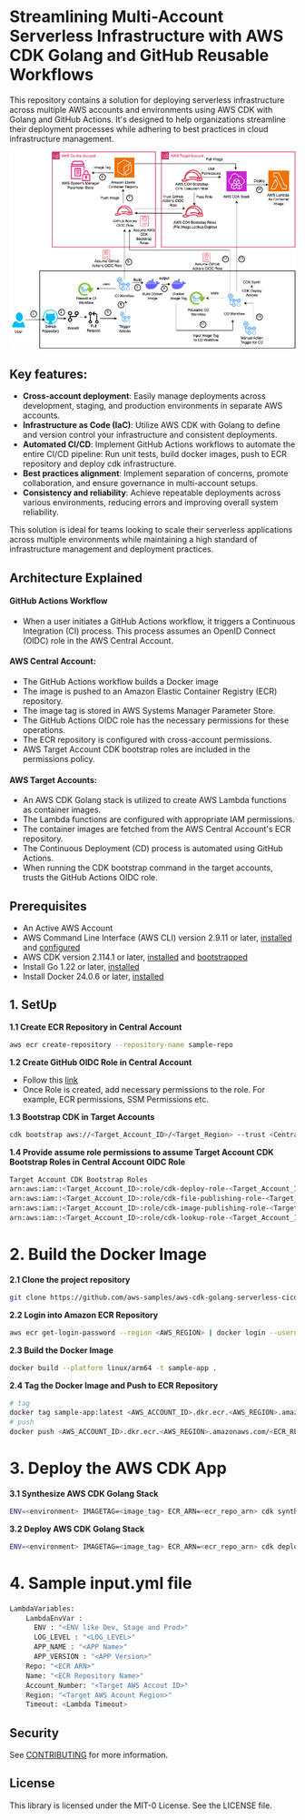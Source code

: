 # Streamlining Multi-Account Serverless Infrastructure with AWS CDK Golang and GitHub Reusable Workflows
This repository contains a solution for deploying serverless infrastructure across multiple AWS accounts and environments using AWS CDK with Golang and GitHub Actions. It's designed to help organizations streamline their deployment processes while adhering to best practices in cloud infrastructure management.

![Alt text](Diagram/Architecture-Diagram.png?raw=true)

## Key features:

- **Cross-account deployment**: Easily manage deployments across development, staging, and production environments in separate AWS accounts.
- **Infrastructure as Code (IaC)**: Utilize AWS CDK with Golang to define and version control your infrastructure and consistent deployments.
- **Automated CI/CD**: Implement GitHub Actions workflows to automate the entire CI/CD pipeline: Run unit tests, build docker images, push to ECR repository and deploy cdk infrastructure.
- **Best practices alignment**: Implement separation of concerns, promote collaboration, and ensure governance in multi-account setups.
- **Consistency and reliability**: Achieve repeatable deployments across various environments, reducing errors and improving overall system reliability.

This solution is ideal for teams looking to scale their serverless applications across multiple environments while maintaining a high standard of infrastructure management and deployment practices.
## Architecture Explained
#### GitHub Actions Workflow
- When a user initiates a GitHub Actions workflow, it triggers a Continuous Integration (CI) process. This process assumes an OpenID Connect (OIDC) role in the AWS Central Account.
#### AWS Central Account:
- The GitHub Actions workflow builds a Docker image
- The image is pushed to an Amazon Elastic Container Registry (ECR) repository.
- The image tag is stored in AWS Systems Manager Parameter Store.
- The GitHub Actions OIDC role has the necessary permissions for these operations.
- The ECR repository is configured with cross-account permissions.
- AWS Target Account CDK bootstrap roles are included in the permissions policy.
#### AWS Target Accounts:
- An AWS CDK Golang stack is utilized to create AWS Lambda functions as container images.
- The Lambda functions are configured with appropriate IAM permissions.
- The container images are fetched from the AWS Central Account's ECR repository.
- The Continuous Deployment (CD) process is automated using GitHub Actions.
- When running the CDK bootstrap command in the target accounts, trusts the GitHub Actions OIDC role.

## Prerequisites
- An Active AWS Account
 - AWS Command Line Interface (AWS CLI) version 2.9.11 or later, [installed](https://docs.aws.amazon.com/cli/latest/userguide/cli-chap-getting-started.html) and    [configured](https://docs.aws.amazon.com/cli/latest/userguide/cli-chap-configure.html)
 - AWS CDK version 2.114.1 or later, [installed](https://docs.aws.amazon.com/cdk/v2/guide/getting_started.html#getting_started_install) and [bootstrapped](https://docs.aws.amazon.com/cdk/v2/guide/getting_started.html#getting_started_install)
 - Install Go 1.22 or later, [installed](https://go.dev/doc/install)
 - Install Docker 24.0.6 or later, [installed](https://docs.docker.com/engine/install/)

## 1. SetUp
 **1.1 Create ECR Repository in Central Account**
```bash
aws ecr create-repository --repository-name sample-repo
```
**1.2 Create GitHub OIDC Role in Central Account**
- Follow this [link](https://docs.github.com/en/actions/security-for-github-actions/security-hardening-your-deployments/configuring-openid-connect-in-amazon-web-services)
- Once Role is created, add necessary permissions to the role. For example, ECR permissions, SSM Permissions etc.

**1.3 Bootstrap CDK in Target Accounts**
```bash
cdk bootstrap aws://<Target_Account_ID>/<Target_Region> --trust <Central_Account_ID> --cloudformation-execution-policies arn:aws:iam::aws:policy/<Least_Privilege_Policy>
```
**1.4 Provide assume role permissions to assume Target Account CDK Bootstrap Roles in Central Account OIDC Role**
```bash
Target Account CDK Bootstrap Roles
arn:aws:iam::<Target_Account_ID>:role/cdk-deploy-role-<Target_Account_ID>-<Target_Region>
arn:aws:iam::<Target_Account_ID>:role/cdk-file-publishing-role-<Target_Account_ID>-<Target_Region>
arn:aws:iam::<Target_Account_ID>:role/cdk-image-publishing-role-<Target_Account_ID>-<Target_Region>
arn:aws:iam::<Target_Account_ID>:role/cdk-lookup-role-<Target_Account_ID>-<Target_Region>
```

# 2. Build the Docker Image
**2.1 Clone the project repository**
```bash
git clone https://github.com/aws-samples/aws-cdk-golang-serverless-cicd-github-actions.git
```
**2.2 Login into Amazon ECR Repository**
```bash
aws ecr get-login-password --region <AWS_REGION> | docker login --username AWS --password-stdin <AWS_ACCOUNT_ID>.dkr.ecr.<AWS_REGION>.amazonaws.com
```
**2.3 Build the Docker Image**
```bash
docker build --platform linux/arm64 -t sample-app .
```
**2.4 Tag the Docker Image and Push to ECR Repository**
```bash
# tag
docker tag sample-app:latest <AWS_ACCOUNT_ID>.dkr.ecr.<AWS_REGION>.amazonaws.com/<ECR_REPOSITORY>:<DOCKER_TAG>
# push
docker push <AWS_ACCOUNT_ID>.dkr.ecr.<AWS_REGION>.amazonaws.com/<ECR_REPOSITORY>:<DOCKER_TAG>
```

# 3. Deploy the AWS CDK App
**3.1 Synthesize AWS CDK Golang Stack**
```bash
ENV=<environment> IMAGETAG=<image_tag> ECR_ARN=<ecr_repo_arn> cdk synth
```
**3.2 Deploy AWS CDK Golang Stack**
```bash
ENV=<environment> IMAGETAG=<image_tag> ECR_ARN=<ecr_repo_arn> cdk deploy --require-approval never
```
# 4. Sample input.yml file
```bash
LambdaVariables:
    LambdaEnvVar : 
      ENV : "<ENV like Dev, Stage and Prod>"
      LOG_LEVEL : "<LOG_LEVEL>" 
      APP_NAME : "<APP Name>"
      APP_VERSION : "<APP Version>"
    Repo: "<ECR ARN>"
    Name: "<ECR Repository Name>"
    Account_Number: "<Target AWS Accout ID>"
    Region: "<Target AWS Acount Region>"
    Timeout: <Lambda Timeout>
```

## Security

See [CONTRIBUTING](CONTRIBUTING.md#security-issue-notifications) for more information.

## License

This library is licensed under the MIT-0 License. See the LICENSE file.
